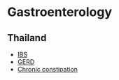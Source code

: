 # Gastroenterology

## Thailand
* [IBS](https://www.gastrothai.net/th/guideline-detail.php?content_id=402)
* [GERD](https://www.gastrothai.net/th/guideline-detail.php?content_id=263)
* [Chronic constipation](https://w1.med.cmu.ac.th/family/knowledge/for-doctor/guideline/4983)